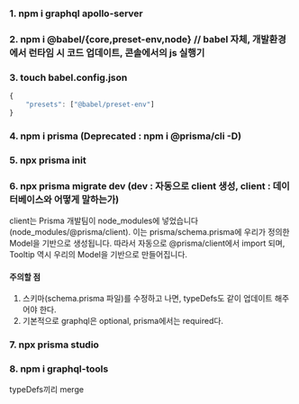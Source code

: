 ### 1. npm i graphql apollo-server

### 2. npm i @babel/{core,preset-env,node} // babel 자체, 개발환경에서 런타임 시 코드 업데이트, 콘솔에서의 js 실행기

### 3. touch babel.config.json
```js
{
    "presets": ["@babel/preset-env"]
}
```

### 4. npm i prisma (Deprecated : npm i @prisma/cli -D)

### 5. npx prisma init

### 6. npx prisma migrate dev (dev : 자동으로 client 생성, client : 데이터베이스와 어떻게 말하는가)

client는 Prisma 개발팀이 node_modules에 넣었습니다(node_modules/@prisma/client).
이는 prisma/schema.prisma에 우리가 정의한 Model을 기반으로 생성됩니다.
따라서 자동으로 @prisma/client에서 import 되며, Tooltip 역시 우리의 Model을 기반으로 만들어집니다.

#### 주의할 점
1. 스키마(schema.prisma 파일)를 수정하고 나면, typeDefs도 같이 업데이트 해주어야 한다.
2. 기본적으로 graphql은 optional, prisma에서는 required다.

### 7. npx prisma studio

### 8. npm i graphql-tools
typeDefs끼리 merge